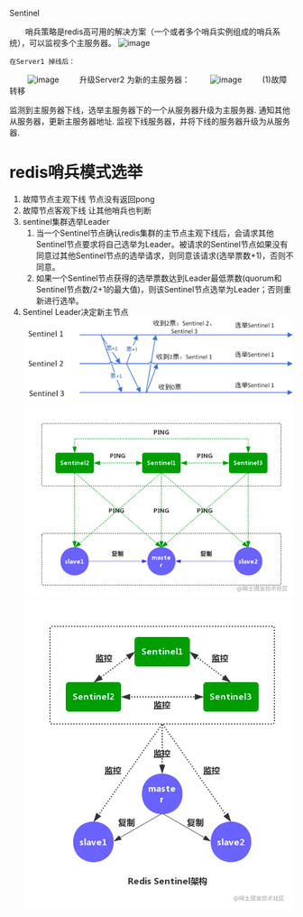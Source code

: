 Sentinel

 　　哨兵策略是redis高可用的解决方案（一个或者多个哨兵实例组成的哨兵系统），可以监视多个主服务器。
![image](https://images2015.cnblogs.com/blog/1053081/201612/1053081-20161230154322726-1942512342.png)

    在Server1 掉线后：

　
　![image](https://images2015.cnblogs.com/blog/1053081/201612/1053081-20161230154348742-1055330295.png)
　
　升级Server2 为新的主服务器：
　
　![image](https://images2015.cnblogs.com/blog/1053081/201612/1053081-20161230154428320-1980223016.png)
　　 (1)故障转移

监测到主服务器下线，选举主服务器下的一个从服务器升级为主服务器.
通知其他从服务器，更新主服务器地址.
监视下线服务器，并将下线的服务器升级为从服务器.

# redis哨兵模式选举
1. 故障节点主观下线 节点没有返回pong
2. 故障节点客观下线 让其他哨兵也判断
3. sentinel集群选举Leader 
   1. 当一个Sentinel节点确认redis集群的主节点主观下线后，会请求其他Sentinel节点要求将自己选举为Leader。被请求的Sentinel节点如果没有同意过其他Sentinel节点的选举请求，则同意该请求(选举票数+1)，否则不同意。
   2. 如果一个Sentinel节点获得的选举票数达到Leader最低票数(quorum和Sentinel节点数/2+1的最大值)，则该Sentinel节点选举为Leader；否则重新进行选举。
4. Sentinel Leader决定新主节点
![img.png](img.png)
![img_1.png](img_1.png)
![img_2.png](img_2.png)
